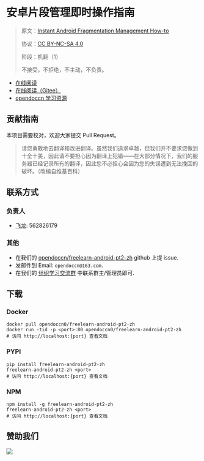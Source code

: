 # 安卓片段管理即时操作指南

> 原文：[Instant Android Fragmentation Management How-to](https://libgen.rs/book/index.php?md5=1C597F377D586ADD38C62EB9B81378BB)
> 
> 协议：[CC BY-NC-SA 4.0](http://creativecommons.org/licenses/by-nc-sa/4.0/)
> 
> 阶段：机翻（1）
> 
> 不接受，不拒绝，不主动，不负责。

* [在线阅读](https://android2.opendoccn.org)
* [在线阅读（Gitee）](https://opendoccn.gitee.io/doc-template/)
* [opendoccn 学习资源](http://docs.opendoccn.org/)

## 贡献指南

本项目需要校对，欢迎大家提交 Pull Request。

> 请您勇敢地去翻译和改进翻译。虽然我们追求卓越，但我们并不要求您做到十全十美，因此请不要担心因为翻译上犯错——在大部分情况下，我们的服务器已经记录所有的翻译，因此您不必担心会因为您的失误遭到无法挽回的破坏。（改编自维基百科）

## 联系方式

### 负责人

* [飞龙](https://github.com/wizardforcel): 562826179

### 其他

*   在我们的 [opendoccn/freelearn-android-pt2-zh](https://github.com/opendoccn/freelearn-android-pt2-zh) github 上提 issue.
*   发邮件到 Email: `opendoccn@163.com`.
*   在我们的 [组织学习交流群](http://www.opendoccn.org/organization/348.html) 中联系群主/管理员即可.

## 下载

### Docker

```
docker pull opendoccn0/freelearn-android-pt2-zh
docker run -tid -p <port>:80 opendoccn0/freelearn-android-pt2-zh
# 访问 http://localhost:{port} 查看文档
```

### PYPI

```
pip install freelearn-android-pt2-zh
freelearn-android-pt2-zh <port>
# 访问 http://localhost:{port} 查看文档
```

### NPM

```
npm install -g freelearn-android-pt2-zh
freelearn-android-pt2-zh <port>
# 访问 http://localhost:{port} 查看文档
```

## 赞助我们

![](http://data.opendoccn.org/img/about/donate.jpg)
